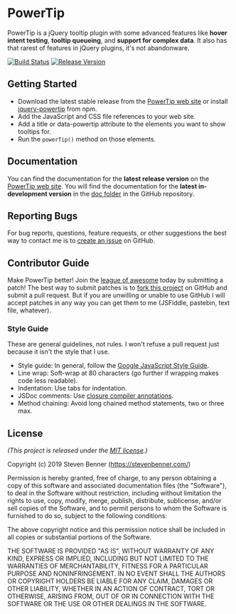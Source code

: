 # PowerTip

PowerTip is a jQuery tooltip plugin with some advanced features like **hover intent testing**, **tooltip queueing**, and **support for complex data**. It also has that rarest of features in jQuery plugins, it's not abandonware.

[![Build Status](https://img.shields.io/travis/stevenbenner/jquery-powertip/master.svg?style=flat-square)](https://travis-ci.org/stevenbenner/jquery-powertip)
[![Release Version](https://img.shields.io/github/release/stevenbenner/jquery-powertip.svg?style=flat-square)][projectpage]

## Getting Started

* Download the latest stable release from the [PowerTip web site][projectpage] or install [jquery-powertip](https://www.npmjs.com/package/jquery-powertip) from npm.
* Add the JavaScript and CSS file references to your web site.
* Add a title or data-powertip attribute to the elements you want to show tooltips for.
* Run the `powerTip()` method on those elements.

## Documentation

You can find the documentation for the **latest release version** on the [PowerTip web site][projectpage]. You will find the documentation for the **latest in-development version** in the [doc folder][docs] in the GitHub repository.

[projectpage]: https://stevenbenner.github.io/jquery-powertip/
[docs]: https://github.com/stevenbenner/jquery-powertip/tree/master/doc

## Reporting Bugs

For bug reports, questions, feature requests, or other suggestions the best way to contact me is to [create an issue][newissue] on GitHub.

[newissue]: https://github.com/stevenbenner/jquery-powertip/issues/new

## Contributor Guide

Make PowerTip better! Join the [league of awesome][contributors] today by submitting a patch! The best way to submit patches is to [fork this project][fork] on GitHub and submit a pull request. But if you are unwilling or unable to use GitHub I will accept patches in any way you can get them to me (JSFiddle, pastebin, text file, whatever).

[contributors]: https://github.com/stevenbenner/jquery-powertip/graphs/contributors
[fork]: https://github.com/stevenbenner/jquery-powertip/fork

### Style Guide

These are general guidelines, not rules. I won't refuse a pull request just because it isn't the style that I use.

* Style guide: In general, follow the [Google JavaScript Style Guide][styleguide].
* Line wrap: Soft-wrap at 80 characters (go further if wrapping makes code less readable).
* Indentation: Use tabs for indentation.
* JSDoc comments: Use [closure compiler annotations][jsdoc].
* Method chaining: Avoid long chained method statements, two or three max.

[styleguide]: https://google.github.io/styleguide/javascriptguide.xml
[jsdoc]: https://github.com/google/closure-compiler/wiki/Annotating-JavaScript-for-the-Closure-Compiler

## License

*(This project is released under the [MIT license](https://raw.github.com/stevenbenner/jquery-powertip/master/LICENSE.txt).)*

Copyright (c) 2019 Steven Benner (https://stevenbenner.com/)

Permission is hereby granted, free of charge, to any person obtaining a copy of this software and associated documentation files (the "Software"), to deal in the Software without restriction, including without limitation the rights to use, copy, modify, merge, publish, distribute, sublicense, and/or sell copies of the Software, and to permit persons to whom the Software is furnished to do so, subject to the following conditions:

The above copyright notice and this permission notice shall be included in all copies or substantial portions of the Software.

THE SOFTWARE IS PROVIDED "AS IS", WITHOUT WARRANTY OF ANY KIND, EXPRESS OR IMPLIED, INCLUDING BUT NOT LIMITED TO THE WARRANTIES OF MERCHANTABILITY, FITNESS FOR A PARTICULAR PURPOSE AND NONINFRINGEMENT. IN NO EVENT SHALL THE AUTHORS OR COPYRIGHT HOLDERS BE LIABLE FOR ANY CLAIM, DAMAGES OR OTHER LIABILITY, WHETHER IN AN ACTION OF CONTRACT, TORT OR OTHERWISE, ARISING FROM, OUT OF OR IN CONNECTION WITH THE SOFTWARE OR THE USE OR OTHER DEALINGS IN THE SOFTWARE.
